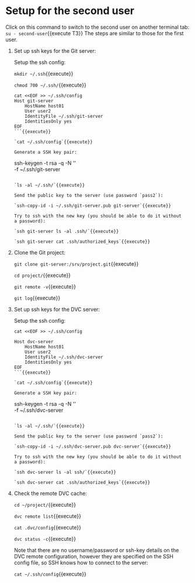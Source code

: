 # Setup for the second user

Click on this command to switch to the second user on another terminal
tab: `su - second-user`{{execute T3}} The steps are similar to those
for the first user.

1. Set up ssh keys for the Git server:
   
   Setup the ssh config:
   
   `mkdir ~/.ssh`{{execute}}
   
   `chmod 700 ~/.ssh/`{{execute}}
   
   ```
   cat <<EOF >> ~/.ssh/config
   Host git-server
       HostName host01
       User user2
       IdentityFile ~/.ssh/git-server
       IdentitiesOnly yes 
   EOF
   ```{{execute}}
   
   `cat ~/.ssh/config`{{execute}}
   
   Generate a SSH key pair:

   ```
   ssh-keygen -t rsa -q -N '' \
       -f ~/.ssh/git-server
   ```{{execute}}
   
   `ls -al ~/.ssh/`{{execute}}
   
   Send the public key to the server (use password `pass2`):
   
   `ssh-copy-id -i ~/.ssh/git-server.pub git-server`{{execute}}
   
   Try to ssh with the new key (you should be able to do it without
   a password):
   
   `ssh git-server ls -al .ssh/`{{execute}}
   
   `ssh git-server cat .ssh/authorized_keys`{{execute}}
   
2. Clone the Git project:

   `git clone git-server:/srv/project.git`{{execute}}

   `cd project/`{{execute}}
   
   `git remote -v`{{execute}}
   
   `git log`{{execute}}
   
3. Set up ssh keys for the DVC server:
   
   Setup the ssh config:
   
   ```
   cat <<EOF >> ~/.ssh/config
   
   Host dvc-server
       HostName host01
       User user2
       IdentityFile ~/.ssh/dvc-server
       IdentitiesOnly yes 
   EOF
   ```{{execute}}
   
   `cat ~/.ssh/config`{{execute}}
   
   Generate a SSH key pair:

   ```
   ssh-keygen -t rsa -q -N '' \
       -f ~/.ssh/dvc-server
   ```{{execute}}
   
   `ls -al ~/.ssh/`{{execute}}
   
   Send the public key to the server (use password `pass2`):
   
   `ssh-copy-id -i ~/.ssh/dvc-server.pub dvc-server`{{execute}}
   
   Try to ssh with the new key (you should be able to do it without
   a password):
   
   `ssh dvc-server ls -al ssh/`{{execute}}
   
   `ssh dvc-server cat .ssh/authorized_keys`{{execute}}
   
4. Check the remote DVC cache:

   `cd ~/project/`{{execute}}
   
   `dvc remote list`{{execute}}
   
   `cat .dvc/config`{{execute}}
   
   `dvc status -c`{{execute}}
   
   Note that there are no username/password or ssh-key details on the
   DVC remote configuration, however they are specified on the SSH config
   file, so SSH knows how to connect to the server:
   
   `cat ~/.ssh/config`{{execute}}
